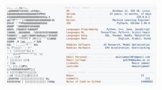 <picture>
  <source srcset="https://raw.githubusercontent.com/mmazinjameel/mmazinjameel/main/dark_mode.svg?v=1761149631" media="(prefers-color-scheme: dark)">
  <img src="https://raw.githubusercontent.com/mmazinjameel/mmazinjameel/main/light_mode.svg?v=1761149631">
</picture>
